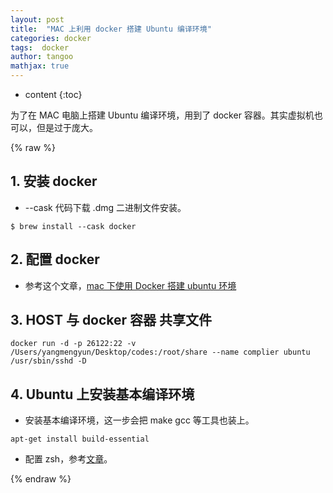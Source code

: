 ```yaml
---
layout: post
title:  "MAC 上利用 docker 搭建 Ubuntu 编译环境"
categories: docker
tags:  docker
author: tangoo
mathjax: true
---
```



* content
{:toc}

为了在 MAC 电脑上搭建 Ubuntu 编译环境，用到了 docker 容器。其实虚拟机也可以，但是过于庞大。






{% raw %}

## 1. 安装 docker 
* --cask 代码下载 .dmg 二进制文件安装。
```console
$ brew install --cask docker
```

## 2. 配置 docker
* 参考这个文章，[mac 下使用 Docker 搭建 ubuntu 环境](https://www.smslit.top/2018/12/20/docker_ubuntu_learn/)

## 3. HOST 与 docker 容器 共享文件
```console
docker run -d -p 26122:22 -v /Users/yangmengyun/Desktop/codes:/root/share --name complier ubuntu /usr/sbin/sshd -D
```

## 4. Ubuntu 上安装基本编译环境
* 安装基本编译环境，这一步会把 make gcc 等工具也装上。
```console
apt-get install build-essential
```
* 配置 zsh，参考[文章](https://www.mintimate.cn/2021/02/05/configZsh/)。

{% endraw %}